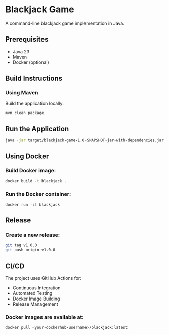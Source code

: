 # Blackjack Game

A command-line blackjack game implementation in Java.

## Prerequisites

- Java 23
- Maven
- Docker (optional)

## Build Instructions

### Using Maven

Build the application locally:
```bash
mvn clean package
```

## Run the Application
```bash
java -jar target/blackjack-game-1.0-SNAPSHOT-jar-with-dependencies.jar
```

## Using Docker

### Build Docker image:
```bash
docker build -t blackjack .
```

### Run the Docker container:
```bash
docker run -it blackjack
```

## Release
### Create a new release:
```bash
git tag v1.0.0
git push origin v1.0.0
```

## CI/CD
The project uses GitHub Actions for:
* Continuous Integration 
* Automated Testing 
* Docker Image Building 
* Release Management

### Docker images are available at: 

```bash
docker pull <your-dockerhub-username>/blackjack:latest
```



